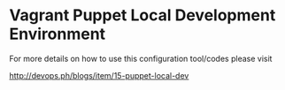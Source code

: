 Vagrant Puppet Local Development Environment
==============
For more details on how to use this configuration tool/codes please visit

http://devops.ph/blogs/item/15-puppet-local-dev
